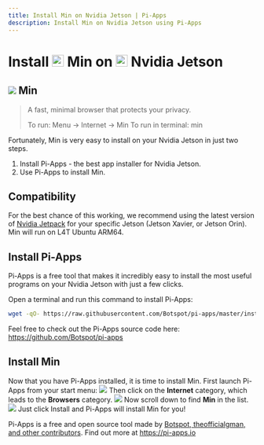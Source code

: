 ```yaml
---
title: Install Min on Nvidia Jetson | Pi-Apps
description: Install Min on Nvidia Jetson using Pi-Apps
---
```

<div class="simple-install-content content">

# Install <img src="/img/app-icons/Min/icon-64.png" height=24> Min on <img src=/img/other-icons/nvidia-icon.svg height=24> Nvidia Jetson

## <img src="/img/app-icons/Min/icon-64.png"> Min
> A fast, minimal browser that protects your privacy.
> 
> To run: Menu -> Internet -> Min
> To run in terminal: min

Fortunately, Min is very easy to install on your Nvidia Jetson in just two steps.
1. Install Pi-Apps - the best app installer for Nvidia Jetson.
2. Use Pi-Apps to install Min.
</div>
<div class="simple-install-content content">

## Compatibility
For the best chance of this working, we recommend using the latest version of [Nvidia Jetpack](https://developer.nvidia.com/embedded/jetpack-archive) for your specific Jetson (Jetson Xavier, or Jetson Orin).
Min will run on L4T Ubuntu ARM64.
</div>
<div class="simple-install-content content">

## Install Pi-Apps

Pi-Apps is a free tool that makes it incredibly easy to install the most useful programs on your Nvidia Jetson with just a few clicks.

Open a terminal and run this command to install Pi-Apps:
```bash
wget -qO- https://raw.githubusercontent.com/Botspot/pi-apps/master/install | bash
```
Feel free to check out the Pi-Apps source code here: https://github.com/Botspot/pi-apps
</div>
<div class="simple-install-content content">

## Install Min

Now that you have Pi-Apps installed, it is time to install Min.
First launch Pi-Apps from your start menu:
<img src="/img/start-menu.png">
Then click on the <b>Internet</b> category, which leads to the <b>Browsers</b> category.
<img src="/img/category-selections/Browsers.png">
Now scroll down to find <b>Min</b> in the list.
<img src="/img/app-icons/Min/app-selection.png">
Just click Install and Pi-Apps will install Min for you!
</div>
<div class="simple-install-content content">

Pi-Apps is a free and open source tool made by [Botspot, theofficialgman, and other contributors](/about/#contributors). Find out more at https://pi-apps.io
</div>
